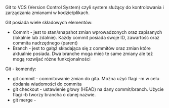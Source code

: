 Git to VCS (Version Control System) czyli system służący do kontrolowania i zarządzania zmianami w kodzie/plikach.

Git posiada wiele składowych elementów:
- Commit - jest to stan/snapshot zmian wprowadzonych oraz zapisanych (lokalnie lub zdalnie). Każdy commit posiada swoje ID, zawartość oraz commita nadrzędnego (parent)
- Branch - jest to gałąź składająca się z commitów oraz zmian które aktualnie posiada. Dwa branche moga mieć te same zmiany ale też mogą rozwijać różne funkcjonalności

Git - komendy:
- git commit - commitowanie zmian do gita. Można użyć flagi -m w celu dodania wiadomości do commita
- git checkout - ustawienie głowy (HEAD) na dany commit/branch. Użycie flagi -b tworzy brancha o danej nazwie.
- git merge - 